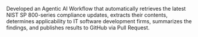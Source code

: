 Developed an Agentic AI Workflow that automatically retrieves the latest NIST SP 800-series compliance updates, extracts their contents, determines applicability to IT software development firms, summarizes the findings, and publishes results to GitHub via Pull Request. 

